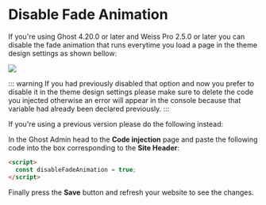 # Disable Fade Animation

If you're using Ghost 4.20.0 or later and Weiss Pro 2.5.0 or later you can disable the fade animation that runs everytime you load a page in the theme design settings as shown bellow:

![](https://res.cloudinary.com/edev/image/upload/v1640610732/weiss-pro/CleanShot_2021-12-27_at_14.11.28.png)

::: warning
If you had previously disabled that option and now you prefer to disable it in the theme design settings please make sure to delete the code you injected otherwise an error will appear in the console because that variable had already been declared previously.
:::

If you're using a previous version please do the following instead:

In the Ghost Admin head to the **Code injection** page and paste the following code into the box corresponding to the **Site Header**:

```html
<script>
  const disableFadeAnimation = true;
</script>
```

Finally press the **Save** button and refresh your website to see the changes.
